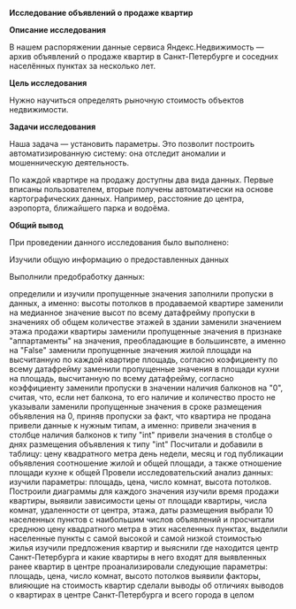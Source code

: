 <b>Исследование объявлений о продаже квартир</b>

<b>Описание исследования</b>

В нашем распоряжении данные сервиса Яндекс.Недвижимость — архив объявлений о продаже квартир в Санкт-Петербурге и соседних населённых пунктах за несколько лет.

<b>Цель исследования</b>

Нужно научиться определять рыночную стоимость объектов недвижимости.

<b>Задачи исследования</b>

Наша задача — установить параметры. Это позволит построить автоматизированную систему: она отследит аномалии и мошенническую деятельность.

По каждой квартире на продажу доступны два вида данных. Первые вписаны пользователем, вторые получены автоматически на основе картографических данных. Например, расстояние до центра, аэропорта, ближайшего парка и водоёма.

<b>Общий вывод</b>

При проведении данного исследования было выполнено:

Изучили общую информацию о предоставленных данных

Выполнили предобработку данных:

определили и изучили пропущенные значения
заполнили пропуски в данных, а именно:
высоты потолков в продаваемой квартире заменили на медианное значение высот по всему датафрейму
пропуски в значениях об общем количестве этажей в здании заменили значением этажа продажи квартиры
заменили пропущенные значения в признаке "аппартаменты" на значения, преобладающие в большинсвте, а именно на "False"
заменили пропущенные значения жилой площади на высчитанную по каждой квартире площадь, согласно коэфициенту по всему датафрейму
заменили пропущенные значения в площади кухни на площадь, высчитанную по всему датафрейму, согласно коэффициенту
заменили пропуски в значении наличия балконов на "0", считая, что, если нет балкона, то его наличие и количество просто не указывали
заменили пропущенные значения в сроке размещения объявления на 0, приняв пропуски за факт, что квартира не продана
привели данные к нужным типам, а именно:
привели значения в столбце наличия балконов к типу "int"
привели значения в столбце о днях размещения объявления к типу "int"
Посчитали и добавили в таблицу:
цену квадратного метра
день недели, месяц и год публикации объявления
соотношение жилой и общей площади, а также отношение площади кухне к общей
Провели исследовательский анализ данных:
изучили параметры: площадь, цена, число комнат, высота потолков. Построили диаграммы для каждого значения
изучили время продажи квартиры, выявили зависимости цены от площади квартиры, числа комнат, удаленности от центра, этажа, даты размещения
выбрали 10 населенных пунктов с наибольшим числов объявлений и просчитали среднюю цену квадратного метра в этих населенных пунктах, выделили населенные пункты с самой высокой и самой низкой стоимостью жилья
изучили предложения квартир и выяснили где находится центр Санкт-Петербурга и какие квартиры в него входят
для выявленных ранее квартир в центре проанализировали следующие параметры: площадь, цена, число комнат, высото потолков
выявили факторы, влияющие на стоимость квартир
сделали выводы об отличиях выводов о квартирах в центре Санкт-Петербурга и всего города в целом
